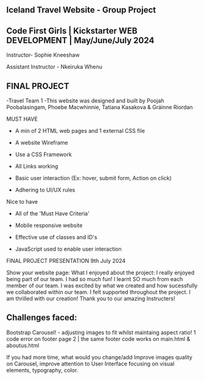 ## Iceland Travel Website - Group Project

## Code First Girls |   Kickstarter   WEB DEVELOPMENT   | May/June/July 2024

Instructor- Sophie Kneeshaw  

Assistant Instructor - Nkeiruka Whenu

## FINAL PROJECT 
  -Travel Team 1 
  -This website was designed and built by 
   Poojah Poobalasingam, Phoebe Macwhinnie, 
  Tatiana Kasakova & Gráinne Riordan


    
MUST HAVE

- A min of 2 HTML web pages and 1 external CSS file

- A website Wireframe

- Use a CSS Framework

- All Links working

- Basic user interaction (Ex: hover, submit form, Action on click)

- Adhering to UI/UX rules


Nice to have

- All of the 'Must Have Criteria'

- Mobile responsive website

- Effective use of classes and ID's

- JavaScript used to enable user interaction

FINAL PROJECT PRESENTATION 9th July 2024

Show your website page:
What I enjoyed about the project:
I really enjoyed being part of our team. I had so much fun! I learnt SO much from each member of our team. I was excited by what we created and how sucessfully we collaborated within our team. 
I felt supported throughout the project.
I am thrilled with our creation! Thank you to our amazing Instructers!

## Challenges faced:
Bootstrap Carousel! - adjusting images to fit whilst maintaing aspect ratio! 1 code error on footer page 2 | the same footer code works on main.html & aboutus.html

If you had more time, what would you change/add 
Improve images quality on Carousel, improve attention to User Interface focusing on visual elements, typography, color.
